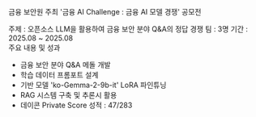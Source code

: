 금융 보안원 주최 '금융 AI Challenge : 금융 AI 모델 경쟁' 공모전

주제 : 오픈소스 LLM을 활용하여 금융 보안 분야 Q&A의 정답 경쟁
팀 : 3명
기간 : 2025.08 ~ 2025.08  
주요 내용 및 성과  
- 금융 보안 분야 Q&A 메돌 개발
- 학습 데이터 프롬포트 설계
- 기반 모델 'ko-Gemma-2-9b-it' LoRA 파인튜닝
- RAG 시스템 구축 및 추론시 활용
- 데이콘 Private Score 성적 : 47/283
